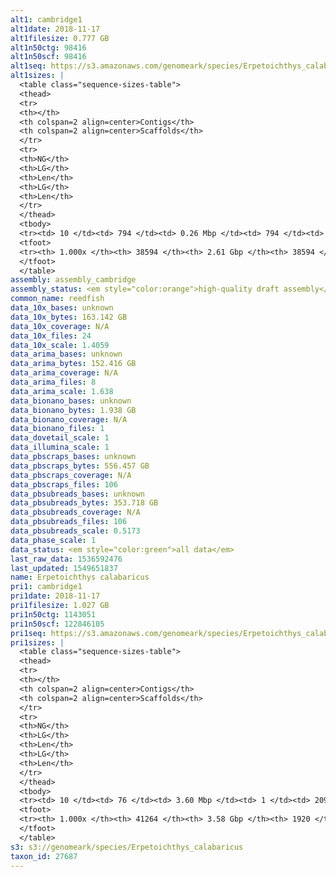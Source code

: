 ```yaml
---
alt1: cambridge1
alt1date: 2018-11-17
alt1filesize: 0.777 GB
alt1n50ctg: 98416
alt1n50scf: 98416
alt1seq: https://s3.amazonaws.com/genomeark/species/Erpetoichthys_calabaricus/fErpCal1/assembly_cambridge/fErpCal1.alt.asm.20181117.fasta.gz
alt1sizes: |
  <table class="sequence-sizes-table">
  <thead>
  <tr>
  <th></th>
  <th colspan=2 align=center>Contigs</th>
  <th colspan=2 align=center>Scaffolds</th>
  </tr>
  <tr>
  <th>NG</th>
  <th>LG</th>
  <th>Len</th>
  <th>LG</th>
  <th>Len</th>
  </tr>
  </thead>
  <tbody>
  <tr><td> 10 </td><td> 794 </td><td> 0.26 Mbp </td><td> 794 </td><td> 0.26 Mbp </td></tr>  <tr><td> 20 </td><td> 1980 </td><td> 0.19 Mbp </td><td> 1980 </td><td> 0.19 Mbp </td></tr>  <tr><td> 30 </td><td> 3516 </td><td> 0.15 Mbp </td><td> 3516 </td><td> 0.15 Mbp </td></tr>  <tr><td> 40 </td><td> 5428 </td><td> 0.12 Mbp </td><td> 5428 </td><td> 0.12 Mbp </td></tr>  <tr style="background-color:#cccccc;"><td> 50 </td><td> 7805 </td><td> 98.42 Kbp </td><td> 7805 </td><td> 98.42 Kbp </td></tr>  <tr><td> 60 </td><td> 10771 </td><td> 78.55 Kbp </td><td> 10771 </td><td> 78.55 Kbp </td></tr>  <tr><td> 70 </td><td> 14495 </td><td> 62.18 Kbp </td><td> 14495 </td><td> 62.18 Kbp </td></tr>  <tr><td> 80 </td><td> 19291 </td><td> 47.38 Kbp </td><td> 19291 </td><td> 47.38 Kbp </td></tr>  <tr><td> 90 </td><td> 25871 </td><td> 32.51 Kbp </td><td> 25871 </td><td> 32.51 Kbp </td></tr>  <tr><td> 100 </td><td> 38593 </td><td> 4  bp </td><td> 38593 </td><td> 4  bp </td></tr>  </tbody>
  <tfoot>
  <tr><th> 1.000x </th><th> 38594 </th><th> 2.61 Gbp </th><th> 38594 </th><th> 2.61 Gbp </th></tr>
  </tfoot>
  </table>
assembly: assembly_cambridge
assembly_status: <em style="color:orange">high-quality draft assembly</em>
common_name: reedfish
data_10x_bases: unknown
data_10x_bytes: 163.142 GB
data_10x_coverage: N/A
data_10x_files: 24
data_10x_scale: 1.4059
data_arima_bases: unknown
data_arima_bytes: 152.416 GB
data_arima_coverage: N/A
data_arima_files: 8
data_arima_scale: 1.638
data_bionano_bases: unknown
data_bionano_bytes: 1.938 GB
data_bionano_coverage: N/A
data_bionano_files: 1
data_dovetail_scale: 1
data_illumina_scale: 1
data_pbscraps_bases: unknown
data_pbscraps_bytes: 556.457 GB
data_pbscraps_coverage: N/A
data_pbscraps_files: 106
data_pbsubreads_bases: unknown
data_pbsubreads_bytes: 353.718 GB
data_pbsubreads_coverage: N/A
data_pbsubreads_files: 106
data_pbsubreads_scale: 0.5173
data_phase_scale: 1
data_status: <em style="color:green">all data</em>
last_raw_data: 1536592476
last_updated: 1549651837
name: Erpetoichthys calabaricus
pri1: cambridge1
pri1date: 2018-11-17
pri1filesize: 1.027 GB
pri1n50ctg: 1143051
pri1n50scf: 122846105
pri1seq: https://s3.amazonaws.com/genomeark/species/Erpetoichthys_calabaricus/fErpCal1/assembly_cambridge/fErpCal1.pri.asm.20181117.fasta.gz
pri1sizes: |
  <table class="sequence-sizes-table">
  <thead>
  <tr>
  <th></th>
  <th colspan=2 align=center>Contigs</th>
  <th colspan=2 align=center>Scaffolds</th>
  </tr>
  <tr>
  <th>NG</th>
  <th>LG</th>
  <th>Len</th>
  <th>LG</th>
  <th>Len</th>
  </tr>
  </thead>
  <tbody>
  <tr><td> 10 </td><td> 76 </td><td> 3.60 Mbp </td><td> 1 </td><td> 209.93 Mbp </td></tr>  <tr><td> 20 </td><td> 205 </td><td> 2.34 Mbp </td><td> 3 </td><td> 180.74 Mbp </td></tr>  <tr><td> 30 </td><td> 378 </td><td> 1.86 Mbp </td><td> 6 </td><td> 138.41 Mbp </td></tr>  <tr><td> 40 </td><td> 592 </td><td> 1.47 Mbp </td><td> 8 </td><td> 135.95 Mbp </td></tr>  <tr style="background-color:#cccccc;"><td> 50 </td><td> 867 </td><td style="background-color:#88ff88;"> 1.14 Mbp </td><td> 11 </td><td style="background-color:#88ff88;"> 122.85 Mbp </td></tr>  <tr><td> 60 </td><td> 1223 </td><td> 0.88 Mbp </td><td> 15 </td><td> 100.32 Mbp </td></tr>  <tr><td> 70 </td><td> 1698 </td><td> 0.64 Mbp </td><td> 19 </td><td> 88.37 Mbp </td></tr>  <tr><td> 80 </td><td> 2359 </td><td> 0.44 Mbp </td><td> 24 </td><td> 62.81 Mbp </td></tr>  <tr><td> 90 </td><td> 3441 </td><td> 0.24 Mbp </td><td> 38 </td><td> 8.23 Mbp </td></tr>  <tr><td> 100 </td><td> 41263 </td><td> 6  bp </td><td> 1919 </td><td> 60  bp </td></tr>  </tbody>
  <tfoot>
  <tr><th> 1.000x </th><th> 41264 </th><th> 3.58 Gbp </th><th> 1920 </th><th> 3.84 Gbp </th></tr>
  </tfoot>
  </table>
s3: s3://genomeark/species/Erpetoichthys_calabaricus
taxon_id: 27687
---
```

